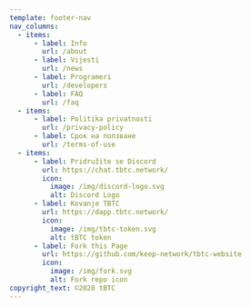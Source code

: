 ```yaml
---
template: footer-nav
nav_columns:
  - items:
      - label: Info
        url: /about
      - label: Vijesti
        url: /news
      - label: Programeri
        url: /developers
      - label: FAQ
        url: /faq
  - items:
      - label: Politika privatnosti
        url: /privacy-policy
      - label: Срок на ползване
        url: /terms-of-use
  - items:
      - label: Pridružite se Discord
        url: https://chat.tbtc.network/
        icon:
          image: /img/discord-logo.svg
          alt: Discord Logo
      - label: Kovanje TBTC
        url: https://dapp.tbtc.network/
        icon:
          image: /img/tbtc-token.svg
          alt: tBTC token
      - label: Fork this Page
        url: https://github.com/keep-network/tbtc-website
        icon:
          image: /img/fork.svg
          alt: Fork repo icon
copyright_text: ©2020 tBTC
---
```

